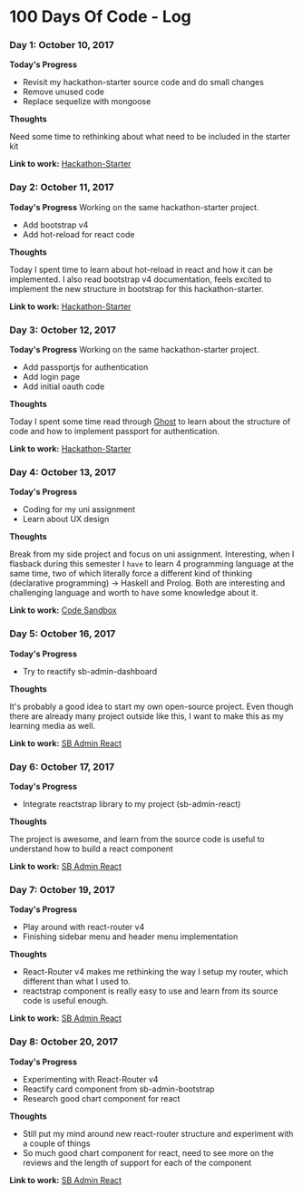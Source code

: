 # 100 Days Of Code - Log

### Day 1: October 10, 2017
**Today's Progress**
* Revisit my hackathon-starter source code and do small changes
* Remove unused code
* Replace sequelize with mongoose

**Thoughts** 

Need some time to rethinking about what need to be included in the starter kit

**Link to work:** [Hackathon-Starter](https://github.com/martindavid/hackathon-starter)

### Day 2: October 11, 2017
**Today's Progress**
Working on the same hackathon-starter project.
* Add bootstrap v4
* Add hot-reload for react code

**Thoughts** 

Today I spent time to learn about hot-reload in react and how it can be implemented. I also read bootstrap v4 documentation, feels excited to implement the new structure in bootstrap for this hackathon-starter.

**Link to work:** [Hackathon-Starter](https://github.com/martindavid/hackathon-starter)


### Day 3: October 12, 2017
**Today's Progress**
Working on the same hackathon-starter project.
* Add passportjs for authentication
* Add login page
* Add initial oauth code

**Thoughts** 

Today I spent some time read through [Ghost](https://github.com/TryGhost/Ghost) to learn about the structure of code and how to implement passport for authentication.

**Link to work:** [Hackathon-Starter](https://github.com/martindavid/hackathon-starter)


### Day 4: October 13, 2017
**Today's Progress**
- Coding for my uni assignment
- Learn about UX design

**Thoughts** 

Break from my side project and focus on uni assignment. Interesting, when I flasback during this semester I `have` to learn 4 programming language at the same time, two of which literally force a different kind of thinking (declarative programming) -> Haskell and Prolog. Both are interesting and challenging language and worth to have some knowledge about it.

**Link to work:** [Code Sandbox](https://github.com/martindavid/code-sandbox)

### Day 5: October 16, 2017
**Today's Progress**
- Try to reactify sb-admin-dashboard

**Thoughts** 

It's probably a good idea to start my own open-source project. Even though there are already many project outside like this, I want to make this as my learning media as well.

**Link to work:** [SB Admin React](https://github.com/martindavid/sb-admin-react)

### Day 6: October 17, 2017
**Today's Progress**
- Integrate reactstrap library to my project (sb-admin-react)

**Thoughts** 

The project is awesome, and learn from the source code is useful to understand how to build a react component

**Link to work:** [SB Admin React](https://github.com/martindavid/sb-admin-react)

### Day 7: October 19, 2017
**Today's Progress**
- Play around with react-router v4
- Finishing sidebar menu and header menu implementation

**Thoughts** 

- React-Router v4 makes me rethinking the way I setup my router, which different than what I used to.
- reactstrap component is really easy to use and learn from its source code is useful enough.

**Link to work:** [SB Admin React](https://github.com/martindavid/sb-admin-react)

### Day 8: October 20, 2017
**Today's Progress**
- Experimenting with React-Router v4
- Reactify card component from sb-admin-bootstrap
- Research good chart component for react

**Thoughts** 

- Still put my mind around new react-router structure and experiment with a couple of things
- So much good chart component for react, need to see more on the reviews and the length of support for each of the component

**Link to work:** [SB Admin React](https://github.com/martindavid/sb-admin-react)
